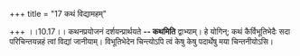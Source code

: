 +++
title = "17 कथं विद्यामहम्"

+++
।।10.17।। कथनप्रयोजनं दर्शयन्प्रार्थयते **-- कथमिति** द्वाभ्याम्। हे
योगिन्; कथं कैर्विभूतिभेदैः सदा परिचिन्तयन्नहं त्वां विद्यां जानीयाम्।
विभूतिभेदेन चिन्त्योऽपि त्वं केषु केषु पदार्थेषु मया चिन्तनीयोऽसि।

